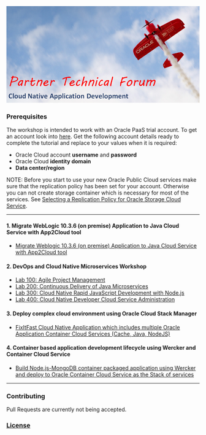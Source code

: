 ![](common/ptf.header.png)

### Prerequisites ###

The workshop is intended to work with an Oracle PaaS trial account. To get an account look into [here](common/request.for.trial.md). Get the following account details ready to complete the tutorial and replace to your values when it is required:

+ Oracle Cloud account **username** and **password**
+ Oracle Cloud **identity domain**
+ **Data center/region**

NOTE: Before you start to use your new Oracle Public Cloud services make sure that the replication policy has been set for your account. Otherwise you can not create storage container which is necessary for most of the services. See [Selecting a Replication Policy for Oracle Storage Cloud Service](https://docs.oracle.com/cloud/latest/storagecs_common/CSSTO/GUID-5D53C11F-3D9E-43E4-8D1D-DDBB95DEC715.htm).

----

#### 1. Migrate WebLogic 10.3.6 (on premise) Application to Java Cloud Service with App2Cloud tool ####

+ [Migrate Weblogic 10.3.6 (on premise) Application to Java Cloud Service with App2Cloud tool](app-2-cloud/README.md)

#### 2. DevOps and Cloud Native Microservices Workshop

+ [Lab 100: Agile Project Management](microservices/CloudNative100.md)
+ [Lab 200: Continuous Delivery of Java Microservices](microservices/CloudNative200.md)
+ [Lab 300: Cloud Native Rapid JavaScript Development with Node.js](microservices/CloudNative300.md)
+ [Lab 400: Cloud Native Developer Cloud Service Administration](microservices/CloudNative400.md)

#### 3. Deploy complex cloud environment using Oracle Cloud Stack Manager ###
+ [FixItFast Cloud Native Application which includes multiple Oracle Application Container Cloud Services (Cache, Java, NodeJS)](stack/stack.cache.md)

#### 4. Container based application development lifecycle using Wercker and Container Cloud Service ####

+ [Build Node.js-MongoDB container packaged application using Wercker and deploy to Oracle Container Cloud Service as the Stack of services](nodejs-mongodb-stack/README.md)

---

### Contributing

Pull Requests are currently not being accepted. 

### [License](LICENSE.md)
